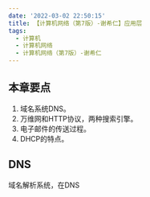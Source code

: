 ```yaml
---
date: '2022-03-02 22:50:15'
title: 【计算机网络（第7版）-谢希仁】应用层
tags:
  - 计算机
  - 计算机网络
  - 计算机网络（第7版）-谢希仁
---
```


## 本章要点

1. 域名系统DNS。
2. 万维网和HTTP协议，两种搜索引擎。
3. 电子邮件的传送过程。
4. DHCP的特点。

## DNS

域名解析系统，在DNS
